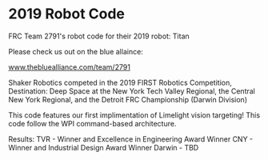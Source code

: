 2019 Robot Code
===============
FRC Team 2791's robot code for their 2019 robot: Titan

Please check us out on the blue allaince:

www.thebluealliance.com/team/2791

Shaker Robotics competed in the 2019 FIRST Robotics Competition, Destination: Deep Space at the New York Tech Valley Regional, the Central New York Regional, and the Detroit FRC Championship (Darwin Division)

This code features our first implimentation of Limelight vision targeting! 
This code follow the WPI command-based architecture. 

Results: 
TVR - Winner and Excellence in Engineering Award Winner
CNY - Winner and Industrial Design Award Winner
Darwin - TBD